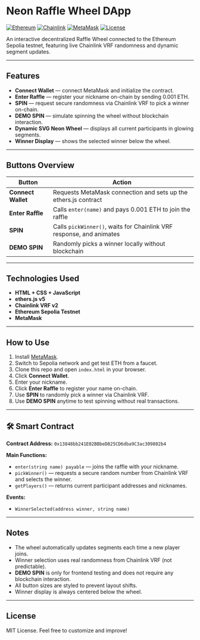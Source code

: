 # Neon Raffle Wheel DApp

[![Ethereum](https://img.shields.io/badge/Ethereum-Sepolia-blue?logo=ethereum)](https://ethereum.org)
[![Chainlink](https://img.shields.io/badge/Chainlink-VRF-blue?logo=chainlink)](https://chain.link/)
[![MetaMask](https://img.shields.io/badge/MetaMask-Supported-orange?logo=metamask)](https://metamask.io)
[![License](https://img.shields.io/badge/License-MIT-green)](LICENSE)

An interactive decentralized Raffle Wheel connected to the Ethereum Sepolia testnet, featuring live Chainlink VRF randomness and dynamic segment updates.

---

## Features

- **Connect Wallet** — connect MetaMask and initialize the contract.
- **Enter Raffle** — register your nickname on-chain by sending 0.001 ETH.
- **SPIN** — request secure randomness via Chainlink VRF to pick a winner on-chain.
- **DEMO SPIN** — simulate spinning the wheel without blockchain interaction.
- **Dynamic SVG Neon Wheel** — displays all current participants in glowing segments.
- **Winner Display** — shows the selected winner below the wheel.

---

## Buttons Overview

| Button               | Action                                                                 |
|----------------------|------------------------------------------------------------------------|
| **Connect Wallet**   | Requests MetaMask connection and sets up the ethers.js contract        |
| **Enter Raffle**     | Calls `enter(name)` and pays 0.001 ETH to join the raffle              |
| **SPIN**             | Calls `pickWinner()`, waits for Chainlink VRF response, and animates   |
| **DEMO SPIN**        | Randomly picks a winner locally without blockchain                    |

---

## Technologies Used

- **HTML + CSS + JavaScript**
- **ethers.js v5**
- **Chainlink VRF v2**
- **Ethereum Sepolia Testnet**
- **MetaMask**

---

## How to Use

1. Install [MetaMask](https://metamask.io).
2. Switch to Sepolia network and get test ETH from a faucet.
3. Clone this repo and open `index.html` in your browser.
4. Click **Connect Wallet**.
5. Enter your nickname.
6. Click **Enter Raffle** to register your name on-chain.
7. Use **SPIN** to randomly pick a winner via Chainlink VRF.
8. Use **DEMO SPIN** anytime to test spinning without real transactions.

---

## 🛠 Smart Contract

**Contract Address:**
`0x13848bb241E02BBbeD825CD6dba9C3ac309802b4`


**Main Functions:**
- `enter(string name) payable` — joins the raffle with your nickname.
- `pickWinner()` — requests a secure random number from Chainlink VRF and selects the winner.
- `getPlayers()` — returns current participant addresses and nicknames.

**Events:**
- `WinnerSelected(address winner, string name)`

---

## Notes

- The wheel automatically updates segments each time a new player joins.
- Winner selection uses real randomness from Chainlink VRF (not predictable).
- **DEMO SPIN** is only for frontend testing and does not require any blockchain interaction.
- All button sizes are styled to prevent layout shifts.
- Winner display is always centered below the wheel.

---

## License

MIT License. Feel free to customize and improve!



